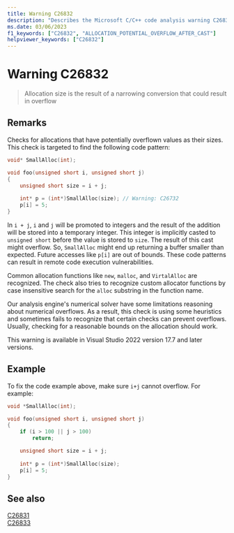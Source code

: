 ```yaml
---
title: Warning C26832
description: "Describes the Microsoft C/C++ code analysis warning C26832, its causes, and how to address it."
ms.date: 03/06/2023
f1_keywords: ["C26832", "ALLOCATION_POTENTIAL_OVERFLOW_AFTER_CAST"]
helpviewer_keywords: ["C26832"]
---
```

# Warning C26832

> Allocation size is the result of a narrowing conversion that could result in overflow

## Remarks

Checks for allocations that have potentially overflown values as their sizes. This check is targeted to find the following code pattern:

```cpp
void* SmallAlloc(int);

void foo(unsigned short i, unsigned short j)
{
    unsigned short size = i + j;
    
    int* p = (int*)SmallAlloc(size); // Warning: C26732
    p[i] = 5;
}
```

In `i + j`, `i` and `j` will be promoted to integers and the result of the addition will be stored into a temporary integer. This integer is implicitly casted to `unsigned short` before the value is stored to `size`. The result of this cast might overflow. So, `SmallAlloc` might end up returning a buffer smaller than expected. Future accesses like `p[i]` are out of bounds. These code patterns can result in remote code execution vulnerabilities.

Common allocation functions like `new`, `malloc`, and `VirtalAlloc` are recognized. The check also tries to recognize custom allocator functions by case insensitive search for the `alloc` substring in the function name.

Our analysis engine's numerical solver have some limitations reasoning about numerical overflows. As a result, this check is using some heuristics and sometimes fails to recognize that certain checks can prevent overflows.
Usually, checking for a reasonable bounds on the allocation should work. 

This warning is available in Visual Studio 2022 version 17.7 and later versions.
## Example

To fix the code example above, make sure `i+j` cannot overflow. For example:

```cpp
void *SmallAlloc(int);

void foo(unsigned short i, unsigned short j)
{
    if (i > 100 || j > 100)
        return;

    unsigned short size = i + j;
    
    int* p = (int*)SmallAlloc(size);
    p[i] = 5;
}
```

## See also

[C26831](c26831.md)\
[C26833](c26833.md)